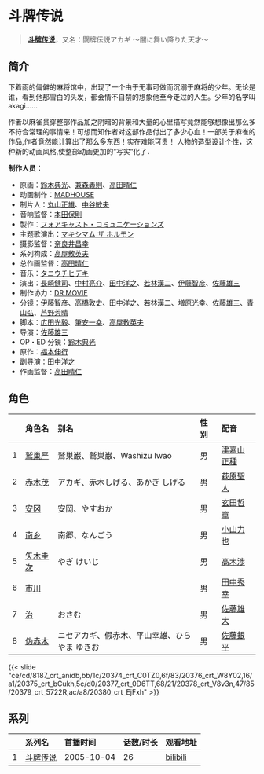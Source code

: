 # 斗牌传说


> <u>**[斗牌传说](https://bgm.tv/subject/2059)**</u>，又名：闘牌伝説アカギ 〜闇に舞い降りた天才〜

## 简介

下着雨的偏僻的麻将馆中，出现了一个由于无事可做而沉溺于麻将的少年。无论是谁，看到他那雪白的头发，都会情不自禁的想象他至今走过的人生。少年的名字叫akagi……

作者以麻雀贯穿整部作品加之阴暗的背景和大量的心里描写竟然能够想像出那么多不符合常理的事情来！可想而知作者对这部作品付出了多少心血！一部关于麻雀的作品,作者竟然能计算出了那么多东西！实在难能可贵！
人物的造型设计个性，这种新的动画风格,使整部动画更加的”写实”化了．

**制作人员：**
- 原画：[鈴木典光](https://bgm.tv/person/11528)、[兼森義則](https://bgm.tv/person/753)、[高田晴仁](https://bgm.tv/person/3494)
- 动画制作：[MADHOUSE](https://bgm.tv/person/603)
- 制片人：[丸山正雄](https://bgm.tv/person/914)、[中谷敏夫](https://bgm.tv/person/51697)
- 音响监督：[本田保則](https://bgm.tv/person/215)
- 製作：[フォアキャスト・コミュニケーションズ](https://bgm.tv/person/51740)
- 主题歌演出：[マキシマム ザ ホルモン](https://bgm.tv/person/48078)
- 摄影监督：[奈良井昌幸](https://bgm.tv/person/29685)
- 系列构成：[高屋敷英夫](https://bgm.tv/person/744)
- 总作画监督：[高田晴仁](https://bgm.tv/person/3494)
- 音乐：[タニウチヒデキ](https://bgm.tv/person/1906)
- 演出：[長崎健司](https://bgm.tv/person/6859)、[中村亮介](https://bgm.tv/person/3626)、[田中洋之](https://bgm.tv/person/3327)、[若林漢二](https://bgm.tv/person/12598)、[伊藤智彦](https://bgm.tv/person/3213)、[佐藤雄三](https://bgm.tv/person/780)
- 制作协力：[DR MOVIE](https://bgm.tv/person/11389)
- 分镜：[伊藤智彦](https://bgm.tv/person/3213)、[高橋敦史](https://bgm.tv/person/3679)、[田中洋之](https://bgm.tv/person/3327)、[若林漢二](https://bgm.tv/person/12598)、[増原光幸](https://bgm.tv/person/3572)、[佐藤雄三](https://bgm.tv/person/780)、[青山弘](https://bgm.tv/person/2681)、[芦野芳晴](https://bgm.tv/person/1732)
- 脚本：[広田光毅](https://bgm.tv/person/12061)、[筆安一幸](https://bgm.tv/person/3358)、[高屋敷英夫](https://bgm.tv/person/744)
- 导演：[佐藤雄三](https://bgm.tv/person/780)
- OP・ED 分镜：[鈴木典光](https://bgm.tv/person/11528)
- 原作：[福本伸行](https://bgm.tv/person/2921)
- 副导演：[田中洋之](https://bgm.tv/person/3327)
- 作画监督：[高田晴仁](https://bgm.tv/person/3494)

## 角色

|     |   角色名   |   别名  | 性别 |  配音  |
|:--- |:------  |:----      |:---  |:--   |
| 1 | [鹫巢严](https://bgm.tv/character/8187) | 鷲巣巌、鷲巣巌、Washizu Iwao | 男 | [津嘉山正種](https://bgm.tv/person/4549) |
| 2 | [赤木茂](https://bgm.tv/character/20374) | アカギ、赤木しげる、あかぎ しげる | 男 | [萩原聖人](https://bgm.tv/person/4955) |
| 3 | [安冈](https://bgm.tv/character/20376) | 安岡、やすおか | 男 | [玄田哲章](https://bgm.tv/person/3855) |
| 4 | [南乡](https://bgm.tv/character/20375) | 南郷、なんごう | 男 | [小山力也](https://bgm.tv/person/4130) |
| 5 | [矢木圭次](https://bgm.tv/character/20377) | やぎ けいじ | 男 | [高木渉](https://bgm.tv/person/3986) |
| 6 | [市川](https://bgm.tv/character/20378) |  | 男 | [田中秀幸](https://bgm.tv/person/1057) |
| 7 | [治](https://bgm.tv/character/20379) | おさむ | 男 | [佐藤雄大](https://bgm.tv/person/4879) |
| 8 | [伪赤木](https://bgm.tv/character/20380) | ニセアカギ、假赤木、平山幸雄、ひらやま ゆきお | 男 | [佐藤銀平](https://bgm.tv/person/6230) |

{{< slide "ce/cd/8187_crt_anidb,bb/1c/20374_crt_C0TZ0,6f/83/20376_crt_W8Y02,16/a1/20375_crt_bCukh,5c/d0/20377_crt_0D6TT,68/21/20378_crt_V8v3n,47/85/20379_crt_5722R,ac/a8/20380_crt_EjFxh" >}}

## 系列

|     |   系列名   |   首播时间  | 话数/时长  | 观看地址 |
|:---  |:------    |:----      |:---       |:---  |
| 1 |[斗牌传说](https://bgm.tv/subject/2059)| 2005-10-04 | 26 | [bilibili](https://www.bilibili.com/bangumi/play/ss1776)  |



